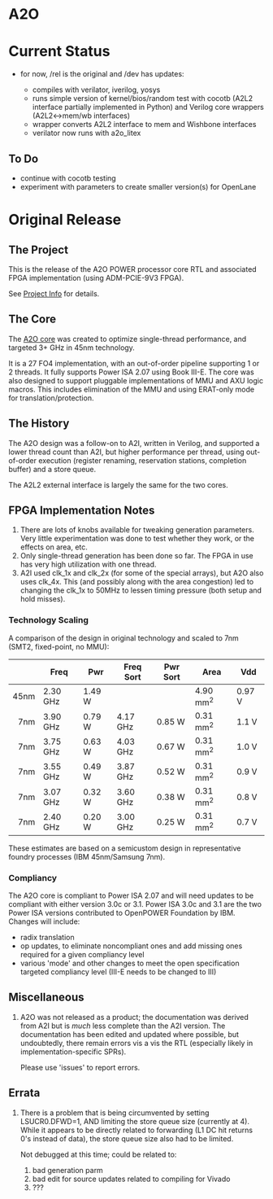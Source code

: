 # A2O

# Current Status

* for now, /rel is the original and /dev has updates:

   * compiles with verilator, iverilog, yosys
   * runs simple version of kernel/bios/random test with cocotb (A2L2 interface partially implemented in Python) and Verilog core wrappers (A2L2<->mem/wb interfaces)
   * wrapper converts A2L2 interface to mem and Wishbone interfaces
   * verilator now runs with a2o_litex
   
## To Do

   * continue with cocotb testing
   * experiment with parameters to create smaller version(s) for OpenLane

# Original Release

## The Project
This is the release of the A2O POWER processor core RTL and associated FPGA implementation (using ADM-PCIE-9V3 FPGA).

See [Project Info](rel/readme.md) for details.

## The Core
The [A2O core](rel/doc/A2O_UM.pdf) was created to optimize single-thread performance, and targeted 3+ GHz in 45nm technology.

It is a 27 FO4 implementation, with an out-of-order pipeline supporting 1 or 2 threads.  It fully supports Power ISA 2.07 using Book III-E.
The core was also designed to support pluggable implementations of MMU and AXU logic macros.
This includes elimination of the MMU and using ERAT-only mode for translation/protection.

## The History

The A2O design was a follow-on to A2I, written in Verilog, and supported a lower thread count than A2I, but higher performance per thread, using out-of-order execution
(register renaming, reservation stations, completion buffer) and a store queue.

The A2L2 external interface is largely the same for the two cores.

## FPGA Implementation Notes

1. There are lots of knobs available for tweaking generation parameters.  Very little experimentation was done to test whether they work, or the effects on area, etc.
2. Only single-thread generation has been done so far.  The FPGA in use has very high utilization with one thread.
3. A2I used clk_1x and clk_2x (for some of the special arrays), but A2O also uses clk_4x.  This (and possibly along with the area congestion) led to changing the clk_1x to 50MHz to lessen timing pressure
(both setup and hold misses).

### Technology Scaling

A comparison of the design in original technology and scaled to 7nm (SMT2, fixed-point, no MMU):

|      |Freq     |Pwr    |Freq Sort|Pwr Sort|Area     |Vdd    |
|-----:|---------|-------|---------|--------|---------|-------|
|45nm  |2.30 GHz |1.49 W |         |        |4.90 mm<sup>2</sup> |0.97 V |
| 7nm  |3.90 GHz |0.79 W |4.17 GHz |0.85 W  |0.31 mm<sup>2</sup> |1.1  V |
| 7nm  |3.75 GHz |0.63 W |4.03 GHz |0.67 W  |0.31 mm<sup>2</sup> |1.0  V |
| 7nm  |3.55 GHz |0.49 W |3.87 GHz |0.52 W  |0.31 mm<sup>2</sup> |0.9  V |
| 7nm  |3.07 GHz |0.32 W |3.60 GHz |0.38 W  |0.31 mm<sup>2</sup> |0.8  V |
| 7nm  |2.40 GHz |0.20 W |3.00 GHz |0.25 W  |0.31 mm<sup>2</sup> |0.7  V |

These estimates are based on a semicustom design in representative foundry processes (IBM 45nm/Samsung 7nm).

### Compliancy

The A2O core is compliant to Power ISA 2.07 and will need updates to be compliant with either version 3.0c or 3.1.
Power ISA 3.0c and 3.1 are the two Power ISA versions contributed to OpenPOWER Foundation by IBM.  Changes will include:

* radix translation
* op updates, to eliminate noncompliant ones and add missing ones required for a given compliancy level
* various 'mode' and other changes to meet the open specification targeted compliancy level (III-E needs to be changed to III)

## Miscellaneous

1. A2O was not released as a product; the documentation was derived from A2I but is *much* less complete than the A2I version.
The documentation has been edited and updated where possible, but undoubtedly, there
remain errors vis a vis the RTL (especially likely in implementation-specific SPRs).

      Please use 'issues' to report errors.

## Errata

1. There is a problem that is being circumvented by setting LSUCR0.DFWD=1, AND limiting the store queue size (currently at 4).  While it appears
to be directly related to forwarding (L1 DC hit returns 0's instead of data), the store queue size also had to be limited.

      Not debugged at this time; could be related to:
      1. bad generation parm
      2. bad edit for source updates related to compiling for Vivado
      3. ???

